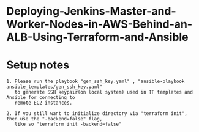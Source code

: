 # Deploying-Jenkins-Master-and-Worker-Nodes-in-AWS-Behind-an-ALB-Using-Terraform-and-Ansible


# Setup notes

```
1. Please run the playbook "gen_ssh_key.yaml" , "ansible-playbook ansible_templates/gen_ssh_key.yaml"
   to generate SSH keypair(on local system) used in TF templates and Ansible for connecting to
   remote EC2 instances.

2. If you still want to initialize directory via "terraform init", then use the "-backend=false" flag,
   like so "terraform init -backend=false"
```
